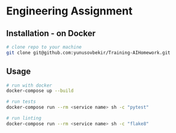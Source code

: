 # Engineering Assignment

## Installation - on Docker

```bash
# clone repo to your machine
git clone git@github.com:yunusovbekir/Training-AIHomework.git
```

## Usage

```bash
# run with docker
docker-compose up --build

# run tests
docker-compose run --rm <service name> sh -c "pytest"

# run linting
docker-compose run --rm <service name> sh -c "flake8"
```